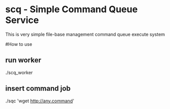 # scq - Simple Command Queue Service
This is very simple file-base management command queue execute system

#How to use
## run worker
./scq_worker

## insert command job
./sqc 'wget http://any.command'


